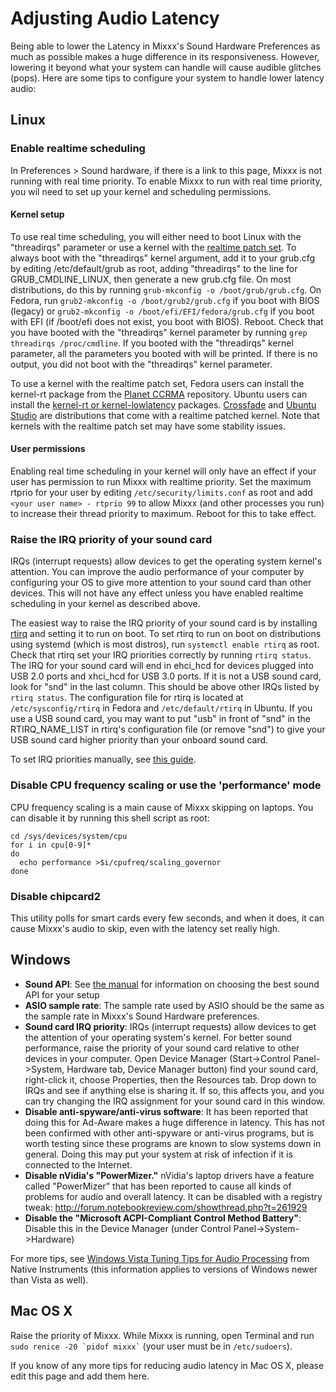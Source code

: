 # Adjusting Audio Latency

Being able to lower the Latency in Mixxx's Sound Hardware Preferences as
much as possible makes a huge difference in its responsiveness. However,
lowering it beyond what your system can handle will cause audible
glitches (pops). Here are some tips to configure your system to handle
lower latency audio:

## Linux

### Enable realtime scheduling

In Preferences \> Sound hardware, if there is a link to this page, Mixxx
is not running with real time priority. To enable Mixxx to run with real
time priority, you wil need to set up your kernel and scheduling
permissions.

#### Kernel setup

To use real time scheduling, you will either need to boot Linux with the
"threadirqs" parameter or use a kernel with the [realtime patch
set](https://rt.wiki.kernel.org/index.php/Main_Page). To always boot
with the "threadirqs" kernel argument, add it to your grub.cfg by
editing /etc/default/grub as root, adding "threadirqs" to the line for
GRUB\_CMDLINE\_LINUX, then generate a new grub.cfg file. On most
distributions, do this by running `grub-mkconfig -o
/boot/grub/grub.cfg`. On Fedora, run `grub2-mkconfig -o
/boot/grub2/grub.cfg` if you boot with BIOS (legacy) or `grub2-mkconfig
-o /boot/efi/EFI/fedora/grub.cfg` if you boot with EFI (if /boot/efi
does not exist, you boot with BIOS). Reboot. Check that you have booted
with the "threadirqs" kernel parameter by running `grep threadirqs
/proc/cmdline`. If you booted with the "threadirqs" kernel parameter,
all the parameters you booted with will be printed. If there is no
output, you did not boot with the "threadirqs" kernel parameter.

To use a kernel with the realtime patch set, Fedora users can install
the kernel-rt package from the [Planet
CCRMA](http://ccrma.stanford.edu/planetccrma/software/) repository.
Ubuntu users can install the [kernel-rt or
kernel-lowlatency](https://help.ubuntu.com/community/UbuntuStudio/RealTimeKernel)
packages. [Crossfade](http://nongnu.org/crossfade) and [Ubuntu
Studio](http://ubuntustudio.org/) are distributions that come with a
realtime patched kernel. Note that kernels with the realtime patch set
may have some stability issues.

#### User permissions

Enabling real time scheduling in your kernel will only have an effect if
your user has permission to run Mixxx with realtime priority. Set the
maximum rtprio for your user by editing `/etc/security/limits.conf` as
root and add `<your user name> - rtprio 99` to allow Mixxx (and other
processes you run) to increase their thread priority to maximum. Reboot
for this to take effect.

### Raise the IRQ priority of your sound card

IRQs (interrupt requests) allow devices to get the operating system
kernel's attention. You can improve the audio performance of your
computer by configuring your OS to give more attention to your sound
card than other devices. This will not have any effect unless you have
enabled realtime scheduling in your kernel as described above.

The easiest way to raise the IRQ priority of your sound card is by
installing [rtirq](http://www.rncbc.org/archive/#rtirq) and setting it
to run on boot. To set rtirq to run on boot on distributions using
systemd (which is most distros), run `systemctl enable rtirq` as root.
Check that rtirq set your IRQ priorities correctly by running `rtirq
status`. The IRQ for your sound card will end in ehci\_hcd for devices
plugged into USB 2.0 ports and xhci\_hcd for USB 3.0 ports. If it is not
a USB sound card, look for "snd" in the last column. This should be
above other IRQs listed by `rtirq status`. The configuration file for
rtirq is located at `/etc/sysconfig/rtirq` in Fedora and
`/etc/default/rtirq` in Ubuntu. If you use a USB sound card, you may
want to put "usb" in front of "snd" in the RTIRQ\_NAME\_LIST in rtirq's
configuration file (or remove "snd") to give your USB sound card higher
priority than your onboard sound card.

To set IRQ priorities manually, see [this
guide](http://subversion.ffado.org/wiki/IrqPriorities).

### Disable CPU frequency scaling or use the 'performance' mode

CPU frequency scaling is a main cause of Mixxx skipping on laptops. You
can disable it by running this shell script as root:

    cd /sys/devices/system/cpu
    for i in cpu[0-9]*
    do
      echo performance >$i/cpufreq/scaling_governor
    done

### Disable chipcard2

This utility polls for smart cards every few seconds, and when it does,
it can cause Mixxx's audio to skip, even with the latency set really
high.

## Windows

  - **Sound API**: See [the
    manual](http://mixxx.org/manual/latest/chapters/configuration.html#audio-api)
    for information on choosing the best sound API for your setup
  - **ASIO sample rate**: The sample rate used by ASIO should be the
    same as the sample rate in Mixxx's Sound Hardware preferences.
  - **Sound card IRQ priority**: IRQs (interrupt requests) allow devices
    to get the attention of your operating system's kernel. For better
    sound performance, raise the priority of your sound card relative to
    other devices in your computer. Open Device Manager (Start-\>Control
    Panel-\>System, Hardware tab, Device Manager button) find your sound
    card, right-click it, choose Properties, then the Resources tab.
    Drop down to IRQs and see if anything else is sharing it. If so,
    this affects you, and you can try changing the IRQ assignment for
    your sound card in this window.
  - **Disable anti-spyware/anti-virus software**: It has been reported
    that doing this for Ad-Aware makes a huge difference in latency.
    This has not been confirmed with other anti-spyware or anti-virus
    programs, but is worth testing since these programs are known to
    slow systems down in general. Doing this may put your system at risk
    of infection if it is connected to the Internet.
  - **Disable nVidia's "PowerMizer."** nVidia's laptop drivers have a
    feature called "PowerMizer" that has been reported to cause all
    kinds of problems for audio and overall latency. It can be disabled
    with a registry tweak:
    <http://forum.notebookreview.com/showthread.php?t=261929>
  - **Disable the "Microsoft ACPI-Compliant Control Method Battery"**:
    Disable this in the Device Manager (under Control
    Panel-\>System-\>Hardware)

For more tips, see [Windows Vista Tuning Tips for Audio
Processing](https://www.native-instruments.com/en/support/knowledge-base/show/314/windows-vista-tuning-tips-for-audio-processing/)
from Native Instruments (this information applies to versions of Windows
newer than Vista as well).

## Mac OS X

Raise the priority of Mixxx. While Mixxx is running, open Terminal and
run `` sudo renice -20 `pidof mixxx` `` (your user must be in
`/etc/sudoers`).

If you know of any more tips for reducing audio latency in Mac OS X,
please edit this page and add them here.
